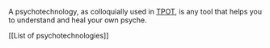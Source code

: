 A psychotechnology, as colloquially used in [TPOT](https://knowyourmeme.com/memes/subcultures/tpot-postrat), is any tool that helps you to understand and heal your own psyche. 

[[List of psychotechnologies]]